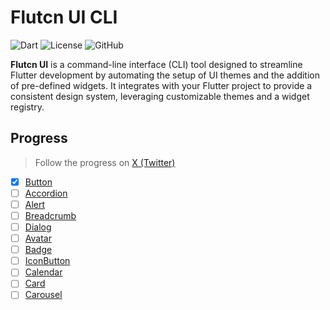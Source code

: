 # Flutcn UI CLI

![Dart](https://img.shields.io/badge/Dart-3.6.2-blue.svg) ![License](https://img.shields.io/badge/License-MIT-green.svg) ![GitHub](https://img.shields.io/github/stars/OmarElhassaniAlaoui/flutcn_ui)

**Flutcn UI** is a command-line interface (CLI) tool designed to streamline Flutter development by automating the setup of UI themes and the addition of pre-defined widgets. It integrates with your Flutter project to provide a consistent design system, leveraging customizable themes and a widget registry.

## Progress

> Follow the progress on [X (Twitter)](https://x.com/omarelhassani_)

- [x] [Button](#)
- [ ] [Accordion](#)
- [ ] [Alert](#)
- [ ] [Breadcrumb](#)
- [ ] [Dialog](#)
- [ ] [Avatar](#)
- [ ] [Badge](#)
- [ ] [IconButton](#)
- [ ] [Calendar](#)
- [ ] [Card](#)
- [ ] [Carousel](#)
